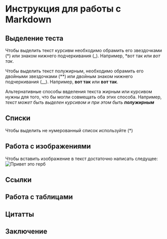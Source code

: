 # Инструкция для работы с Markdown

## Выделение теста

Чтобы выделить текст курсивм необходимо обрамить его звездочками (*) или знаком нижнего подчеркивания (_). Например, *вот так или _вот так_.

Чтобы выделить текст полужирным, необходимо обрамить его двойными звездочками (**) или двойным знаком нижнего подчеркивания (__). Например, **вот так** или __вот так__.

Альтернативные способы ввделения текста жирным или курсивом нужны для того, что бы могли совмещать оба этих способа. Например, _текст может быть выделен курсивом и при этом быть **полужирным**_

## Списки

Чтобы выделить не нумерованный список используйте (*)

## Работа с изображениями

Чтобы вставить изображение в текст достаточно написать следущее:
![Привет это герб](Screenshot_1.jpg)

## Ссылки

## Работа с таблицами

## Цитатты

## Заключение

